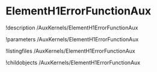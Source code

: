 <!-- MOOSE Documentation Stub: Remove this when content is added. -->

# ElementH1ErrorFunctionAux
!description /AuxKernels/ElementH1ErrorFunctionAux

!parameters /AuxKernels/ElementH1ErrorFunctionAux

!listingfiles /AuxKernels/ElementH1ErrorFunctionAux

!childobjects /AuxKernels/ElementH1ErrorFunctionAux
